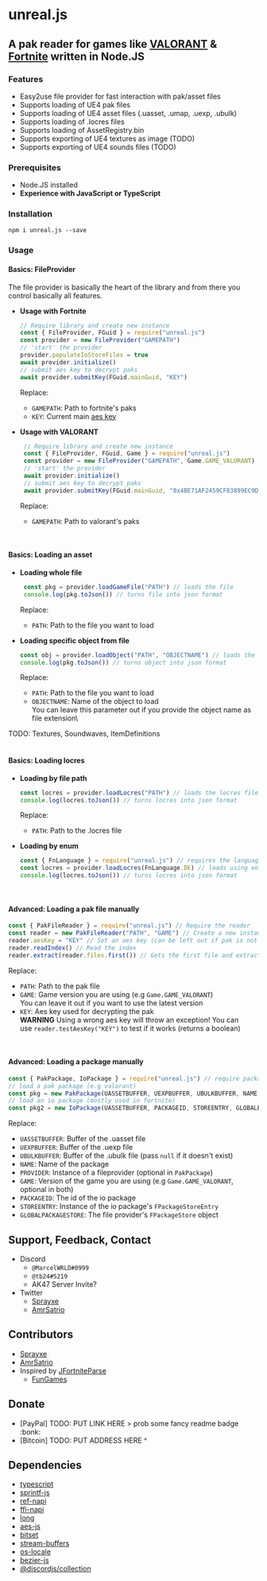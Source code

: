# unreal.js
## A pak reader for games like [VALORANT](https://playvalorant.com) & [Fortnite](https://fortnite.com) written in Node.JS

### Features
- Easy2use file provider for fast interaction with pak/asset files
- Supports loading of UE4 pak files
- Supports loading of UE4 asset files (.uasset, .umap, .uexp, .ubulk)
- Supports loading of .locres files
- Supports loading of AssetRegistry.bin  
- Supports exporting of UE4 textures as image (TODO) 
- Supports exporting of UE4 sounds files (TODO)

### Prerequisites 
- Node.JS installed
- **Experience with JavaScript or TypeScript**

### Installation 
`npm i unreal.js --save`

### Usage
#### Basics: FileProvider
The file provider is basically the heart of the library and from there you control basically all features.
- **Usage with Fortnite**
    ```js
    // Require library and create new instance
    const { FileProvider, FGuid } = require("unreal.js")
    const provider = new FileProvider("GAMEPATH")
    // 'start' the provider
    provider.populateIoStoreFiles = true
    await provider.initialize()
    // submit aes key to decrypt paks
    await provider.submitKey(FGuid.mainGuid, "KEY")
    ```
    Replace:
    - `GAMEPATH`: Path to fortnite's paks
    - `KEY`: Current main [aes key](https://benbot.app/api/v1/aes)
   

- **Usage with VALORANT**
   ```js
    // Require library and create new instance
    const { FileProvider, FGuid, Game } = require("unreal.js")
    const provider = new FileProvider("GAMEPATH", Game.GAME_VALORANT)
    // 'start' the provider
    await provider.initialize()
    // submit aes key to decrypt paks
    await provider.submitKey(FGuid.mainGuid, "0x4BE71AF2459CF83899EC9DC2CB60E22AC4B3047E0211034BBABE9D174C069DD6")
   ```
   Replace:
   - `GAMEPATH`: Path to valorant's paks
<br>
   
#### Basics: Loading an asset
- **Loading whole file**
  ```js
   const pkg = provider.loadGameFile("PATH") // loads the file
   console.log(pkg.toJson()) // turns file into json format
  ```
  Replace:
  - `PATH`: Path to the file you want to load
   

- **Loading specific object from file**
  ```js
  const obj = provider.loadObject("PATH", "OBJECTNAME") // loads the object
  console.log(pkg.toJson()) // turns object into json format
  ```
  Replace:
  - `PATH`: Path to the file you want to load
  - `OBJECTNAME`: Name of the object to load\
   You can leave this parameter out if you provide the object name as file extension\

TODO: Textures, Soundwaves, ItemDefinitions  
<br>

#### Basics: Loading locres
- **Loading by file path**   
   ```js
   const locres = provider.loadLocres("PATH") // loads the locres file
   console.log(locres.toJson()) // turns locres into json format 
   ```
  Replace:
  - `PATH`: Path to the .locres file


- **Loading by enum**
  ```js
  const { FnLanguage } = require("unreal.js") // requires the language enum
  const locres = provider.loadLocres(FnLanguage.DE) // loads using enum
  console.log(locres.toJson()) // turns locres into json format 
  ```  
<br>
  
#### Advanced: Loading a pak file manually
```js
const { PakFileReader } = require("unreal.js") // Require the reader
const reader = new PakFileReader("PATH", "GAME") // Create a new instance
reader.aesKey = "KEY" // Set an aes key (can be left out if pak is not encrypted)
reader.readIndex() // Read the index
reader.extract(reader.files.first()) // Gets the first file and extracts it as Buffer
```
Replace:
- `PATH`: Path to the pak file
- `GAME`: Game version you are using (e.g `Game.GAME_VALORANT`)\
  You can leave it out if you want to use the latest version
- `KEY`: Aes key used for decrypting the pak\
  **WARNING** Using a wrong aes key will throw an exception! You can\
  use `reader.testAesKey("KEY")` to test if it works (returns a boolean)
<br>

#### Advanced: Loading a package manually
```js
const { PakPackage, IoPackage } = require("unreal.js") // require package classes
// load a pak package (e.g valorant)
const pkg = new PakPackage(UASSETBUFFER, UEXPBUFFER, UBULKBUFFER, NAME, PROVIDER, GAME)
// load an io package (mostly used in fortnite)
const pkg2 = new IoPackage(UASSETBUFFER, PACKAGEID, STOREENTRY, GLOBALPACKAGESTORE, PROVIDER, GAME)
```
Replace:
- `UASSETBUFFER`: Buffer of the .uasset file
- `UEXPBUFFER`: Buffer of the .uexp file
- `UBULKBUFFER`: Buffer of the .ubulk file (pass `null` if it doesn't exist)
- `NAME`: Name of the package
- `PROVIDER`: Instance of a fileprovider (optional in `PakPackage`)
- `GAME`: Version of the game you are using (e.g `Game.GAME_VALORANT`, optional in both)
- `PACKAGEID`: The id of the io package
- `STOREENTRY`: Instance of the io package's `FPackageStoreEntry`
- `GLOBALPACKAGESTORE`: The file provider's `FPackageStore` object


## Support, Feedback, Contact
- Discord
  - `@MarcelWRLD#0999` 
  - `@tb24#5219`
  - AK47 Server Invite?
- Twitter
  - [Sprayxe](https://twitter.com/@Sprayxe_)
  - [AmrSatrio](https://twitter.com/@AmrSatrio)

## Contributors
- [Sprayxe](https://twitter.com/@Sprayxe_)
- [AmrSatrio](https://twitter.com/@AmrSatrio)
- Inspired by [JFortniteParse](https://github.com/FabianFG/JFortniteParse)
  - [FunGames](https://twitter.com/FunGamesLeaks)
  
## Donate
- [PayPal] TODO: PUT LINK HERE     > prob some fancy readme badge :bonk:
- [Bitcoin] TODO: PUT ADDRESS HERE ^

## Dependencies
- [typescript](https://npmjs.com/typescript)
- [sprintf-js](https://npmjs.com/sprintf-js)
- [ref-napi](https://npmjs.com/ref-napi)
- [ffi-napi](https://npmjs.com/ffi-napi)
- [long](https://npmjs.com/long)
- [aes-js](https://npmjs.com/aes-js)
- [bitset](https://npmjs.com/bitset)  
- [stream-buffers](https://npmjs.com/stream-buffers)
- [os-locale](https://npmjs.com/os-locale)
- [bezier-js](https://npmjs.com/bezier-js)  
- [@discordjs/collection](https://npmjs.com/@discordjs/collection)
